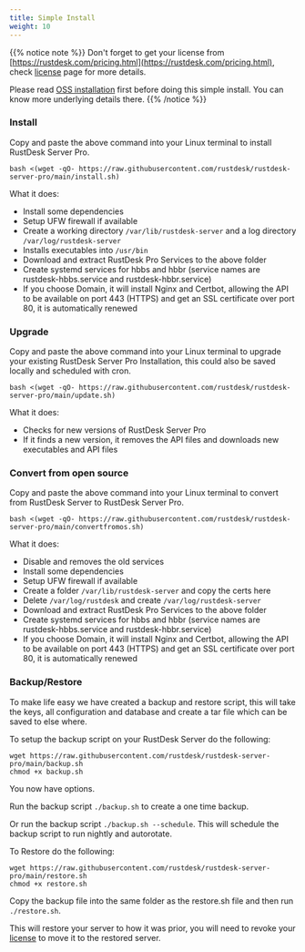 ```yaml
---
title: Simple Install
weight: 10
---
```


{{% notice note %}}
Don't forget to get your license from [https://rustdesk.com/pricing.html](https://rustdesk.com/pricing.html), check [license](https://rustdesk.com/docs/en/self-host/rustdesk-server-pro/license/) page for more details.

Please read [OSS installation](https://rustdesk.com/docs/en/self-host/rustdesk-server-oss/install/) first before doing this simple install. You can know more underlying details there. 
{{% /notice %}}

### Install

Copy and paste the above command into your Linux terminal to install RustDesk Server Pro.

`bash <(wget -qO- https://raw.githubusercontent.com/rustdesk/rustdesk-server-pro/main/install.sh)`

What it does:

- Install some dependencies
- Setup UFW firewall if available
- Create a working directory `/var/lib/rustdesk-server` and a log directory `/var/log/rustdesk-server`
- Installs executables into `/usr/bin`
- Download and extract RustDesk Pro Services to the above folder
- Create systemd services for hbbs and hbbr (service names are rustdesk-hbbs.service and rustdesk-hbbr.service)
- If you choose Domain, it will install Nginx and Certbot, allowing the API to be available on port 443 (HTTPS) and get an SSL certificate over port 80, it is automatically renewed

### Upgrade

Copy and paste the above command into your Linux terminal to upgrade your existing RustDesk Server Pro Installation, this could also be saved locally and scheduled with cron.

`bash <(wget -qO- https://raw.githubusercontent.com/rustdesk/rustdesk-server-pro/main/update.sh)`

What it does:

- Checks for new versions of RustDesk Server Pro
- If it finds a new version, it removes the API files and downloads new executables and API files

### Convert from open source

Copy and paste the above command into your Linux terminal to convert from RustDesk Server to RustDesk Server Pro.

`bash <(wget -qO- https://raw.githubusercontent.com/rustdesk/rustdesk-server-pro/main/convertfromos.sh)`

What it does:

- Disable and removes the old services
- Install some dependencies
- Setup UFW firewall if available
- Create a folder `/var/lib/rustdesk-server` and copy the certs here
- Delete `/var/log/rustdesk` and create `/var/log/rustdesk-server`
- Download and extract RustDesk Pro Services to the above folder
- Create systemd services for hbbs and hbbr (service names are rustdesk-hbbs.service and rustdesk-hbbr.service)
- If you choose Domain, it will install Nginx and Certbot, allowing the API to be available on port 443 (HTTPS) and get an SSL certificate over port 80, it is automatically renewed

### Backup/Restore

To make life easy we have created a backup and restore script, this will take the keys, all configuration and database and create a tar file which can be saved to else where.

To setup the backup script on your RustDesk Server do the following:
```
wget https://raw.githubusercontent.com/rustdesk/rustdesk-server-pro/main/backup.sh
chmod +x backup.sh
```
You now have options.

Run the backup script `./backup.sh` to create a one time backup.

Or run the backup script `./backup.sh --schedule`. This will schedule the backup script to run nightly and autorotate.

To Restore do the following:
```
wget https://raw.githubusercontent.com/rustdesk/rustdesk-server-pro/main/restore.sh
chmod +x restore.sh
```
Copy the backup file into the same folder as the restore.sh file and then run `./restore.sh`.

This will restore your server to how it was prior, you will need to revoke your [license](https://rustdesk.com/docs/en/self-host/rustdesk-server-pro/license/) to move it to the restored server.
